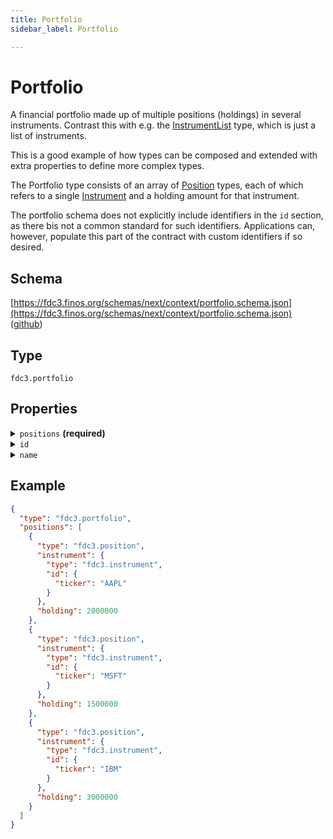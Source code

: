 ```yaml
---
title: Portfolio
sidebar_label: Portfolio

---
```


# Portfolio

A financial portfolio made up of multiple positions (holdings) in several instruments. Contrast this with e.g. the [InstrumentList](InstrumentList) type, which is just a list of instruments.

This is a good example of how types can be composed and extended with extra properties to define more complex types.

The Portfolio type consists of an array of [Position](Position) types, each of which refers to a single [Instrument](Instrument) and a holding amount for that instrument.

The portfolio schema does not explicitly include identifiers in the `id` section, as there bis not a common standard for such identifiers. Applications can, however, populate this part of the contract with custom identifiers if so desired.

## Schema

[https://fdc3.finos.org/schemas/next/context/portfolio.schema.json](https://fdc3.finos.org/schemas/next/context/portfolio.schema.json) ([github](https://github.com/finos/FDC3/tree/main/schemas/context/portfolio.schema.json))

## Type

`fdc3.portfolio`

## Properties

<details>
  <summary><code>positions</code> <strong>(required)</strong></summary>

**type**: `array`

<details>
  <summary><code>Items</code></summary>

**type**: [Position](Position)

</details>

The List of Positions which make up the Portfolio

</details>

<details>
  <summary><code>id</code></summary>

**type**: `object`

<details>
  <summary><code>Additional Properties</code></summary>

**type**: `string`

</details>

One or more identifiers that refer to the portfolio in an OMS, EMS or related system. Specific key names for systems are expected to be standardized in future.

</details>

<details>
  <summary><code>name</code></summary>

**type**: `string`

An optional human-readable name for the portfolio

</details>

## Example

```json
{
  "type": "fdc3.portfolio",
  "positions": [
    {
      "type": "fdc3.position",
      "instrument": {
        "type": "fdc3.instrument",
        "id": {
          "ticker": "AAPL"
        }
      },
      "holding": 2000000
    },
    {
      "type": "fdc3.position",
      "instrument": {
        "type": "fdc3.instrument",
        "id": {
          "ticker": "MSFT"
        }
      },
      "holding": 1500000
    },
    {
      "type": "fdc3.position",
      "instrument": {
        "type": "fdc3.instrument",
        "id": {
          "ticker": "IBM"
        }
      },
      "holding": 3000000
    }
  ]
}
```

